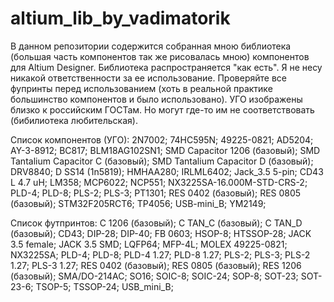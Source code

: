 ﻿# altium_lib_by_vadimatorik
В данном репозитории содержится собранная мною библиотека (большая часть компонентов так же рисовалась мною) компонентов для Altium Designer. Библиотека распространяется "как есть".
Я не несу никакой ответственности за ее использование. Проверяйте все фупринты перед использованием (хоть в реальной практике большинство компонентов и было использовано).
УГО изображены близко к российским ГОСТам. Но могут где-то им не соответствовать (бибилиотека  любительская).

Список компонентов (УГО):
2N7002;
74HC595N;
49225-0821;
AD5204;
AY-3-8912;
BC817;
BLM18AG102SN1;
SMD Capacitor 1206 (базовый);
SMD Tantalium Capacitor C (базовый);
SMD Tantalium Capacitor D (базовый);
DRV8840;
D SS14 (1n5819);
HMHAA280;
IRLML6402;
Jack_3.5 5-pin;
CD43 L 4.7 uH;
LM358;
MCP6022;
NCP551;
NX3225SA-16.000M-STD-CRS-2;
PLD-4;
PLD-8;
PLS-2;
PLS-3;
PT1301;
RES 0402 (базовый);
RES 0805 (базовый);
STM32F205RCT6;
TP4056;
USB-mini_B;
YM2149;

Список футпринтов:
C 1206 (базовый);
C TAN_C (базовый);
C TAN_D (базовый);
CD43;
DIP-28;
DIP-40;
FB 0603;
HSOP-8;
HTSSOP-28;
JACK 3.5  female;
JACK 3.5 SMD;
LQFP64;
MFP-4L;
MOLEX 49225-0821;
NX3225SA;
PLD-4;
PLD-8;
PLD-4 1.27;
PLD-8 1.27;
PLS-2;
PLS-3;
PLS-2 1.27;
PLS-3 1.27;
RES 0402 (базовый);
RES 0805 (базовый);
RES 1206 (базовый);
SMA/DO-214AC;
SO16;
SOIC-8;
SOIC-24;
SOP-8;
SOT-23;
SOT-23-6;
TSOP-5;
TSSOP-24;
USB_mini_B;